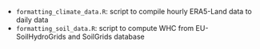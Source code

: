 * `formatting_climate_data.R`: script to compile hourly ERA5-Land data to daily data
* `formatting_soil_data.R`: script to compute WHC from EU-SoilHydroGrids and SoilGrids database
